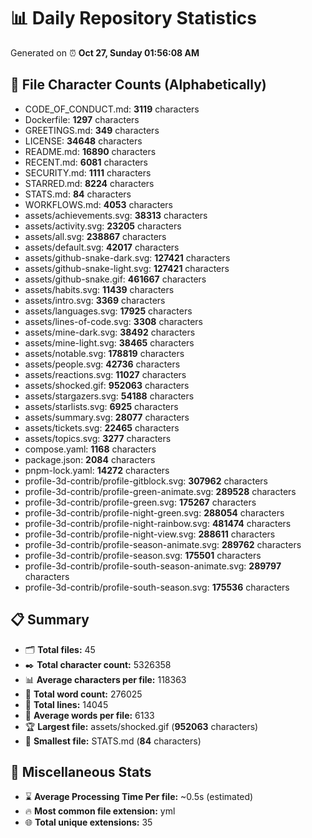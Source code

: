 # 📊 Daily Repository Statistics
Generated on ⏰ **Oct 27, Sunday 01:56:08 AM**

## 📂 File Character Counts (Alphabetically)
- CODE_OF_CONDUCT.md: **3119** characters
- Dockerfile: **1297** characters
- GREETINGS.md: **349** characters
- LICENSE: **34648** characters
- README.md: **16890** characters
- RECENT.md: **6081** characters
- SECURITY.md: **1111** characters
- STARRED.md: **8224** characters
- STATS.md: **84** characters
- WORKFLOWS.md: **4053** characters
- assets/achievements.svg: **38313** characters
- assets/activity.svg: **23205** characters
- assets/all.svg: **238867** characters
- assets/default.svg: **42017** characters
- assets/github-snake-dark.svg: **127421** characters
- assets/github-snake-light.svg: **127421** characters
- assets/github-snake.gif: **461667** characters
- assets/habits.svg: **11439** characters
- assets/intro.svg: **3369** characters
- assets/languages.svg: **17925** characters
- assets/lines-of-code.svg: **3308** characters
- assets/mine-dark.svg: **38492** characters
- assets/mine-light.svg: **38465** characters
- assets/notable.svg: **178819** characters
- assets/people.svg: **42736** characters
- assets/reactions.svg: **11027** characters
- assets/shocked.gif: **952063** characters
- assets/stargazers.svg: **54188** characters
- assets/starlists.svg: **6925** characters
- assets/summary.svg: **28077** characters
- assets/tickets.svg: **22465** characters
- assets/topics.svg: **3277** characters
- compose.yaml: **1168** characters
- package.json: **2084** characters
- pnpm-lock.yaml: **14272** characters
- profile-3d-contrib/profile-gitblock.svg: **307962** characters
- profile-3d-contrib/profile-green-animate.svg: **289528** characters
- profile-3d-contrib/profile-green.svg: **175267** characters
- profile-3d-contrib/profile-night-green.svg: **288054** characters
- profile-3d-contrib/profile-night-rainbow.svg: **481474** characters
- profile-3d-contrib/profile-night-view.svg: **288611** characters
- profile-3d-contrib/profile-season-animate.svg: **289762** characters
- profile-3d-contrib/profile-season.svg: **175501** characters
- profile-3d-contrib/profile-south-season-animate.svg: **289797** characters
- profile-3d-contrib/profile-south-season.svg: **175536** characters

## 📋 Summary
- 🗂️ **Total files:** 45
- ✒️ **Total character count:** 5326358
- 📊 **Average characters per file:** 118363
- 📝 **Total word count:** 276025
- 🧾 **Total lines:** 14045
- 📐 **Average words per file:** 6133
- 🏆 **Largest file:** assets/shocked.gif (**952063** characters)
- 🥉 **Smallest file:** STATS.md (**84** characters)

## 🌟 Miscellaneous Stats
- ⌛ **Average Processing Time Per file:** ~0.5s (estimated)
- 🔥 **Most common file extension:** yml
- 🌐 **Total unique extensions:** 35
